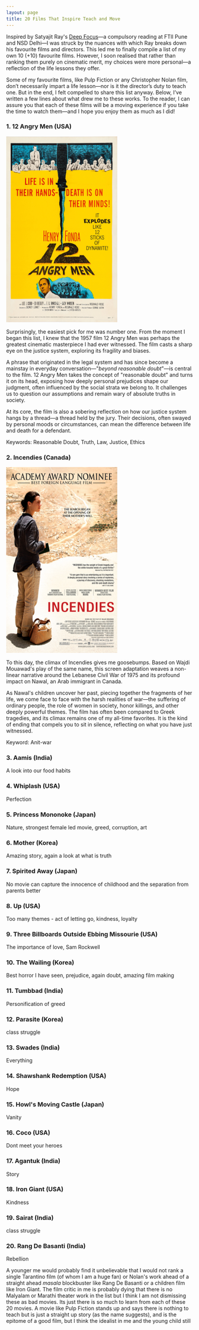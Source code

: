 ```yaml
---
layout: page
title: 20 Films That Inspire Teach and Move
---
```


Inspired by Satyajit Ray's [Deep Focus](https://www.goodreads.com/book/show/13385130-deep-focus)—a compulsory reading at FTII Pune and NSD Delhi—I was struck by the nuances with which Ray breaks down his favourite films and directors. This led me to finally compile a list of my own 10 (+10) favourite films. However, I soon realised that rather than ranking them purely on cinematic merit, my choices were more personal—a reflection of the life lessons they offer.

Some of my favourite films, like Pulp Fiction or any Christopher Nolan film, don’t necessarily impart a life lesson—nor is it the director’s duty to teach one. But in the end, I felt compelled to share this list anyway. Below, I’ve written a few lines about what drew me to these works. To the reader, I can assure you that each of these films will be a moving experience if you take the time to watch them—and I hope you enjoy them as much as I did!

### 1. 12 Angry Men (USA)

<img src="/images/12_Angry_Men.jpg" alt="12 Angry Men" width="300" height="500">

Surprisingly, the easiest pick for me was number one. From the moment I began this list, I knew that the 1957 film 12 Angry Men was perhaps the greatest cinematic masterpiece I had ever witnessed. The film casts a sharp eye on the justice system, exploring its fragility and biases.

A phrase that originated in the legal system and has since become a mainstay in everyday conversation—"*beyond reasonable doubt*"—is central to the film. 12 Angry Men takes the concept of "reasonable doubt" and turns it on its head, exposing how deeply personal prejudices shape our judgment, often influenced by the social strata we belong to. It challenges us to question our assumptions and remain wary of absolute truths in society.

At its core, the film is also a sobering reflection on how our justice system hangs by a thread—a thread held by the jury. Their decisions, often swayed by personal moods or circumstances, can mean the difference between life and death for a defendant.

Keywords: Reasonable Doubt, Truth, Law, Justice, Ethics

### 2. Incendies (Canada)

<img src="/images/Incendies.jpg" alt="Incendies" width="300" height="500">

To this day, the climax of Incendies gives me goosebumps. Based on Wajdi Mouawad's play of the same name, this screen adaptation weaves a non-linear narrative around the Lebanese Civil War of 1975 and its profound impact on Nawal, an Arab immigrant in Canada.

As Nawal's children uncover her past, piecing together the fragments of her life, we come face to face with the harsh realities of war—the suffering of ordinary people, the role of women in society, honor killings, and other deeply powerful themes. The film has often been compared to Greek tragedies, and its climax remains one of my all-time favorites. It is the kind of ending that compels you to sit in silence, reflecting on what you have just witnessed.

Keyword: Anit-war

### 3. Aamis (India)

A look into our food habits

### 4. Whiplash (USA)

Perfection

### 5. Princess Mononoke (Japan)

Nature, strongest female led movie, greed, corruption, art

### 6. Mother (Korea)

Amazing story, again a look at what is truth

### 7. Spirited Away (Japan)

No movie can capture the innocence of childhood and the separation from parents better

### 8. Up (USA)

Too many themes - act of letting go, kindness, loyalty

### 9. Three Billboards Outside Ebbing Missourie (USA)

The importance of love, Sam Rockwell

### 10. The Wailing (Korea)

Best horror I have seen, prejudice, again doubt, amazing film making

### 11. Tumbbad (India)

Personification of greed

### 12. Parasite (Korea)

class struggle

### 13. Swades (India)

Everything

### 14. Shawshank Redemption (USA)

Hope

### 15. Howl's Moving Castle (Japan)

Vanity

### 16. Coco (USA)

Dont meet your heroes

### 17. Agantuk (India)

Story

### 18. Iron Giant (USA)

Kindness

### 19. Sairat (India)

class struggle

### 20. Rang De Basanti (India)

Rebellion


A younger me would probably find it unbelievable that I would not rank a single Tarantino film (of whom I am a huge fan) or Nolan's work ahead of a straight ahead *masala* blockbuster like Rang De Basanti or a children film like Iron Giant. The film critic in me is probably dying that there is no Malyalam or Marathi theater work in the list but I think I am not dismissing these as bad movies. Its just there is so much to learn from each of these 20 movies. A movie like Pulp Fiction stands up and says there is nothing to teach but is just a straight up story (as the name suggests), and is the epitome of a good film, but I think the idealist in me and the young child still